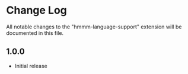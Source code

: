 # Change Log

All notable changes to the "hmmm-language-support" extension will be documented in this file.

## 1.0.0

- Initial release